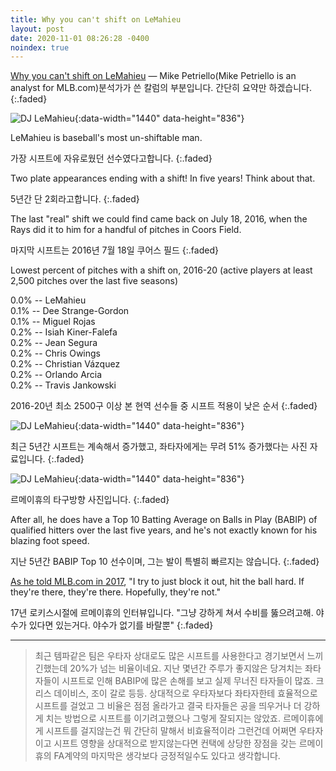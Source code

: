 ```yaml
---
title: Why you can't shift on LeMahieu
layout: post
date: 2020-11-01 08:26:28 -0400
noindex: true
---
```


[Why you can't shift on LeMahieu](https://www.mlb.com/news/why-you-cant-shift-on-dj-lemahieu/) &mdash; Mike Petriello(Mike Petriello is an analyst for MLB.com)분석가가 쓴 칼럼의 부분입니다. 간단히 요약만 하겠습니다.
{:.faded}

![DJ LeMahieu](https://img.mlbstatic.com/mlb-images/image/private/t_16x9/t_w1024/mlb/svrodm7byuzrffckqlvk){:data-width="1440" data-height="836"}

LeMahieu is baseball's most un-shiftable man.

가장 시프트에 자유로웠던 선수였다고합니다.
{:.faded}

Two plate appearances ending with a shift! In five years! Think about that.

5년간 단 2회라고합니다.
{:.faded}

The last "real" shift we could find came back on July 18, 2016, when the Rays did it to him for a handful of pitches in Coors Field.

마지막 시프트는 2016년 7월 18일 쿠어스 필드
{:.faded}

Lowest percent of pitches with a shift on, 2016-20 (active players at least 2,500 pitches over the last five seasons)

0.0% -- LeMahieu   
0.1% -- Dee Strange-Gordon   
0.1% -- Miguel Rojas   
0.2% -- Isiah Kiner-Falefa   
0.2% -- Jean Segura   
0.2% -- Chris Owings   
0.2% -- Christian Vázquez   
0.2% -- Orlando Arcia   
0.2% -- Travis Jankowski   

2016-20년 최소 2500구 이상 본 현역 선수들 중 시프트 적용이 낮은 순서
{:.faded}

![DJ LeMahieu](https://img.mlbstatic.com/mlb-images/image/private/t_16x9/t_w1024/mlb/fdjom2n5ckqbpax6y7yo){:data-width="1440" data-height="836"}

최근 5년간 시프트는 계속해서 증가했고, 좌타자에게는 무려 51% 증가했다는 사진 자료입니다.
{:.faded}

![DJ LeMahieu](https://img.mlbstatic.com/mlb-images/image/private/t_16x9/t_w1024/mlb/ovtk2sqb8yaeg9irqueu){:data-width="1440" data-height="836"}

르메이휴의 타구방향 사진입니다.
{:.faded}

After all, he does have a Top 10 Batting Average on Balls in Play (BABIP) of qualified hitters over the last five years, and he's not exactly known for his blazing foot speed.

지난 5년간 BABIP Top 10 선수이며, 그는 발이 특별히 빠르지는 않습니다.
{:.faded}

[As he told MLB.com in 2017](https://www.mlb.com/rockies/news/dj-lemahieu-beats-shift-flirts-with-cycle-c253812390), "I try to just block it out, hit the ball hard. If they're there, they're there. Hopefully, they're not."

17년 로키스시절에 르메이휴의 인터뷰입니다.
"그냥 강하게 쳐서 수비를 뚫으려고해. 야수가 있다면 있는거다. 야수가 없기를 바랄뿐"
{:.faded}

---

> 최근 템파같은 팀은 우타자 상대로도 많은 시프트를 사용한다고 경기보면서 느끼긴했는데 20%가 넘는 비율이네요. 지난 몇년간 주루가 좋지않은 당겨치는 좌타자들이 시프트로 인해 BABIP에 많은 손해를 보고 실제 무너진 타자들이 많죠. 크리스 데이비스, 조이 갈로 등등. 상대적으로 우타자보다 좌타자한테 효율적으로 시프트를 걸었고 그 비율은 점점 올라가고 결국 타자들은 공을 띄우거나 더 강하게 치는 방법으로 시프트를 이기려고했으나 그렇게 잘되지는 않았죠.
르메이휴에게 시프트를 걸지않는건 뭐 간단히 말해서 비효율적이라 그런건데 어쩌면 우타자이고 시프트 영향을 상대적으로 받지않는다면 컨택에 상당한 장점을 갖는 르메이휴의 FA계약의 마지막은 생각보다 긍정적일수도 있다고 생각합니다.
